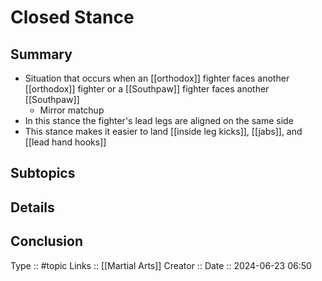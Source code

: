 # Closed Stance

## Summary

- Situation that occurs when an [[orthodox]] fighter faces another [[orthodox]] fighter or a [[Southpaw]] fighter faces another [[Southpaw]]
	- Mirror matchup
- In this stance the fighter's lead legs are aligned on the same side
- This stance makes it easier to land [[inside leg kicks]], [[jabs]], and [[lead hand hooks]]

## Subtopics

## Details

## Conclusion


Type :: #topic
Links :: [[Martial Arts]] 
Creator ::
Date ::  2024-06-23 06:50